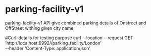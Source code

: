 # parking-facility-v1
parking-facility-v1 API give combined parking details of Onstreet and OffStreet withing given city name

#Curl-details for testing purpose 
curl --location --request GET 'http://localhost:9992//parking_facility/London' \
--header 'Content-Type: application/json'


